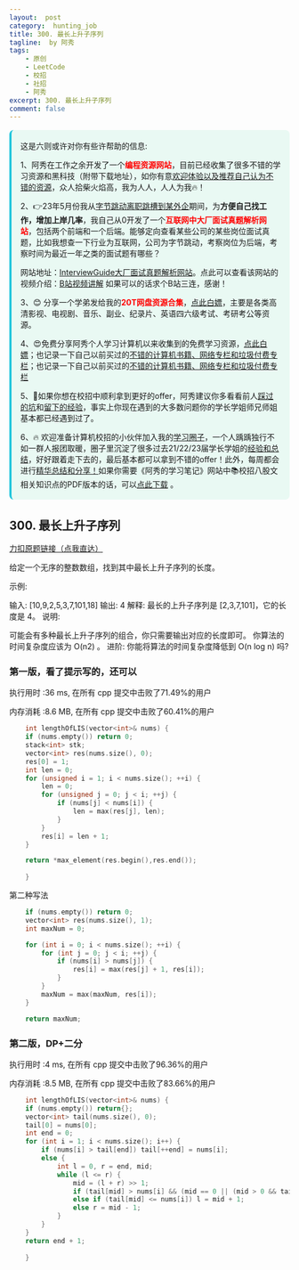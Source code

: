 ```yaml
---
layout:  post
category:  hunting_job
title: 300. 最长上升子序列
tagline:  by 阿秀
tags:
    - 原创
    - LeetCode
    - 校招
    - 社招
    - 阿秀
excerpt: 300. 最长上升子序列
comment: false
---
```






<div style="border-color: #24C6DC;
            background-color: #e9f9f3;         
            margin: 1rem 0;
        padding: .25rem 1rem;
        border-left-width: .3rem;
        border-left-style: solid;
        border-radius: .5rem;
        color: inherit;">
  <p>这是六则或许对你有些许帮助的信息:</p>
<p>1、阿秀在工作之余开发了一个<span style="font-weight:bold;color:red">编程资源网站</span>，目前已经收集了很多不错的学习资源和黑科技（附带下载地址），如你有意<a href="https://www.cxypron.com/home" target="_blank">欢迎体验以及推荐自己认为不错的资源</a>，众人拾柴火焰高，我为人人，人人为我🔥！</p>  <p>2、👉23年5月份我从<a style="text-decoration: underline" href="https://mp.weixin.qq.com/s/zKItpGwIkHKK4g2aOlL2rA" target="_blank">字节跳动离职跳槽到某外企</a>期间，为<span style="font-weight:bold">方便自己找工作，增加上岸几率</span>，我自己从0开发了一个<span style="font-weight:bold;color:red">互联网中大厂面试真题解析网站</span>，包括两个前端和一个后端。能够定向查看某些公司的某些岗位面试真题，比如我想查一下行业为互联网，公司为字节跳动，考察岗位为后端，考察时间为最近一年之类的面试题有哪些？
<div align="center">
</div>网站地址：<a style="text-decoration: underline" href="https://top.interviewguide.cn/" target="_blank">InterviewGuide大厂面试真题解析网站</a>。点此可以查看该网站的视频介绍：<a style="text-decoration: underline" href="https://www.bilibili.com/video/BV1f94y1C7BL" target="_blank">B站视频讲解</a>   如果可以的话求个B站三连，感谢！
  </p>3、😊
    分享一个学弟发给我的<span style="font-weight:bold;color:red">20T网盘资源合集</span>，<a style="text-decoration: underline" href="https://docs.qq.com/sheet/DY3VPVklVaFFMcUZ4?tab=9h5afr" target="_blank">点此白嫖</a>，主要是各类高清影视、电视剧、音乐、副业、纪录片、英语四六级考试、考研考公等资源。
  </p>
  <p>4、😍免费分享阿秀个人学习计算机以来收集到的免费学习资源，<a style="text-decoration: underline" href="/notes/07-resources/01-free/01-introduce.html" target="_blank">点此白嫖</a>；也记录一下自己以前买过的<a style="text-decoration: underline" href="/notes/07-resources/02-precious.html" target="_blank">不错的计算机书籍、网络专栏和垃圾付费专栏</a>；也记录一下自己以前买过的<a style="text-decoration: underline" href="/notes/07-resources/02-precious.html" target="_blank">不错的计算机书籍、网络专栏和垃圾付费专栏</a>
  </p>
  <p>5、🚀如果你想在校招中顺利拿到更好的offer，阿秀建议你多看看前人<a style="text-decoration: underline" href="https://www.yuque.com/tuobaaxiu/httmmc/npg1k81zeq4wfpyz" target="_blank">踩过的坑</a>和<a style="text-decoration: underline"  target="_blank" href="https://www.yuque.com/tuobaaxiu/httmmc/gge9ppd0mbu2d3dp">留下的经验</a>，事实上你现在遇到的大多数问题你的学长学姐师兄师姐基本都已经遇到过了。
  </p>
  <p>6、🔥 欢迎准备计算机校招的小伙伴加入我的<a  style="text-decoration: underline" href="https://www.yuque.com/tuobaaxiu/httmmc/xg0otqvc17wfx4u9" target="_blank">学习圈子</a>，一个人踽踽独行不如一群人报团取暖，圈子里沉淀了很多过去21/22/23届学长学姐的<a  style="text-decoration: underline" href="https://www.yuque.com/tuobaaxiu/httmmc/gge9ppd0mbu2d3dp" target="_blank">经验和总结</a>，好好跟着走下去的，最后基本都可以拿到不错的offer！此外，每周都会进行<a  style="text-decoration: underline" href="https://www.yuque.com/tuobaaxiu/httmmc/npg1k81zeq4wfpyz" target="_blank">精华总结和分享！</a>如果你需要《阿秀的学习笔记》网站中📚︎校招八股文相关知识点的PDF版本的话，可以<a style="text-decoration: underline" href="https://www.yuque.com/tuobaaxiu/httmmc/qs0yn66apvkzw0ps" target="_blank">点此下载</a> 。</p>   </div>




## 300. 最长上升子序列

[力扣原题链接（点我直达）](https://leetcode-cn.com/problems/longest-increasing-subsequence/)

给定一个无序的整数数组，找到其中最长上升子序列的长度。

示例:

输入: [10,9,2,5,3,7,101,18]
输出: 4 
解释: 最长的上升子序列是 [2,3,7,101]，它的长度是 4。
说明:

可能会有多种最长上升子序列的组合，你只需要输出对应的长度即可。
你算法的时间复杂度应该为 O(n2) 。
进阶: 你能将算法的时间复杂度降低到 O(n log n) 吗?



### 第一版，看了提示写的，还可以

执行用时 :36 ms, 在所有 cpp 提交中击败了71.49%的用户

内存消耗 :8.6 MB, 在所有 cpp 提交中击败了60.41%的用户

```c++
    int lengthOfLIS(vector<int>& nums) {
    if (nums.empty()) return 0;
	stack<int> stk;
	vector<int> res(nums.size(), 0);
	res[0] = 1;
	int len = 0;
	for (unsigned i = 1; i < nums.size(); ++i) {
		len = 0;
		for (unsigned j = 0; j < i; ++j) {
			if (nums[j] < nums[i]) {
				len = max(res[j], len);
			}
		}
		res[i] = len + 1;
	}

	return *max_element(res.begin(),res.end());
        
    }
```





第二种写法

```c++
	if (nums.empty()) return 0;
	vector<int> res(nums.size(), 1);
	int maxNum = 0;

	for (int i = 0; i < nums.size(); ++i) {
		for (int j = 0; j < i; ++j) {
			if (nums[i] > nums[j]) {
				res[i] = max(res[j] + 1, res[i]);
			}
		}
		maxNum = max(maxNum, res[i]);
	}

	return maxNum;
```



### 第二版，DP+二分

执行用时 :4 ms, 在所有 cpp 提交中击败了96.36%的用户

内存消耗 :8.5 MB, 在所有 cpp 提交中击败了83.66%的用户

```c++
    int lengthOfLIS(vector<int>& nums) {
	if (nums.empty()) return{};
	vector<int> tail(nums.size(), 0);
	tail[0] = nums[0];
	int end = 0;
	for (int i = 1; i < nums.size(); i++) {
		if (nums[i] > tail[end]) tail[++end] = nums[i];
		else {
			int l = 0, r = end, mid;
			while (l <= r) {
				mid = (l + r) >> 1;
				if (tail[mid] > nums[i] && (mid == 0 || (mid > 0 && tail[mid - 1] < nums[i])))    tail[mid] = nums[i];
				else if (tail[mid] <= nums[i]) l = mid + 1;
				else r = mid - 1;
			}
		}
	}
	return end + 1;
        
    }
```

<p id="零钱兑换"></p>

